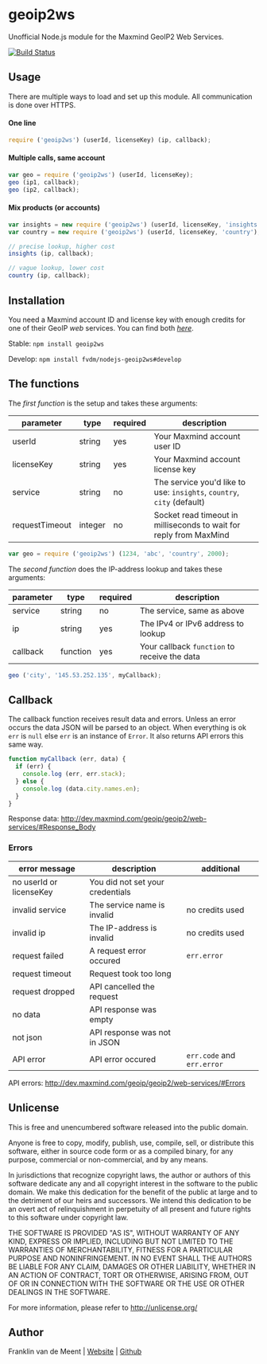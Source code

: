 geoip2ws
========

Unofficial Node.js module for the Maxmind GeoIP2 Web Services.

[![Build Status](https://travis-ci.org/fvdm/nodejs-geoip2ws.svg?branch=master)](https://travis-ci.org/fvdm/nodejs-geoip2ws)


Usage
-----

There are multiple ways to load and set up this module. All communication is done over HTTPS.

#### One line

```js
require ('geoip2ws') (userId, licenseKey) (ip, callback);
```

#### Multiple calls, same account

```js
var geo = require ('geoip2ws') (userId, licenseKey);
geo (ip1, callback);
geo (ip2, callback);
```

#### Mix products (or accounts)

```js
var insights = new require ('geoip2ws') (userId, licenseKey, 'insights');
var country = new require ('geoip2ws') (userId, licenseKey, 'country');

// precise lookup, higher cost
insights (ip, callback);

// vague lookup, lower cost
country (ip, callback);
```


Installation
------------

You need a Maxmind account ID and license key with enough credits for one of their GeoIP *web*
services. You can find both [*here*](https://www.maxmind.com/en/my_license_key).

Stable: `npm install geoip2ws`

Develop: `npm install fvdm/nodejs-geoip2ws#develop`


The functions
-------------

The _first function_ is the setup and takes these arguments:

parameter      | type    | required | description
-------------- | ------- | -------- | --------------------------------
userId         | string  | yes      | Your Maxmind account user ID
licenseKey     | string  | yes      | Your Maxmind account license key
service        | string  | no       | The service you'd like to use: `insights`, `country`, `city` (default)
requestTimeout | integer | no       | Socket read timeout in milliseconds to wait for reply from MaxMind

```js
var geo = require ('geoip2ws') (1234, 'abc', 'country', 2000);
```


The _second function_ does the IP-address lookup and takes these arguments:

parameter | type     | required | description
--------- | -------- | -------- | ----------------------------------
service   | string   | no       | The service, same as above
ip        | string   | yes      | The IPv4 or IPv6 address to lookup
callback  | function | yes      | Your callback `function` to receive the data

```js
geo ('city', '145.53.252.135', myCallback);
```


Callback
--------

The callback function receives result data and errors. Unless an error occurs the
data JSON will be parsed to an object. When everything is ok `err` is `null` else
`err` is an instance of `Error`. It also returns API errors this same way.

```js
function myCallback (err, data) {
  if (err) {
    console.log (err, err.stack);
  } else {
    console.log (data.city.names.en);
  }
}
```

Response data: <http://dev.maxmind.com/geoip/geoip2/web-services/#Response_Body>


### Errors

error message           | description                      | additional
----------------------- | -------------------------------- | --------------------
no userId or licenseKey | You did not set your credentials |
invalid service         | The service name is invalid      | no credits used
invalid ip              | The IP-address is invalid        | no credits used
request failed          | A request error occured          | `err.error`
request timeout         | Request took too long            |
request dropped         | API cancelled the request        |
no data                 | API response was empty           |
not json                | API response was not in JSON     |
API error               | API error occured                | `err.code` and `err.error`


API errors: <http://dev.maxmind.com/geoip/geoip2/web-services/#Errors>


Unlicense
---------

This is free and unencumbered software released into the public domain.

Anyone is free to copy, modify, publish, use, compile, sell, or
distribute this software, either in source code form or as a compiled
binary, for any purpose, commercial or non-commercial, and by any
means.

In jurisdictions that recognize copyright laws, the author or authors
of this software dedicate any and all copyright interest in the
software to the public domain. We make this dedication for the benefit
of the public at large and to the detriment of our heirs and
successors. We intend this dedication to be an overt act of
relinquishment in perpetuity of all present and future rights to this
software under copyright law.

THE SOFTWARE IS PROVIDED "AS IS", WITHOUT WARRANTY OF ANY KIND,
EXPRESS OR IMPLIED, INCLUDING BUT NOT LIMITED TO THE WARRANTIES OF
MERCHANTABILITY, FITNESS FOR A PARTICULAR PURPOSE AND NONINFRINGEMENT.
IN NO EVENT SHALL THE AUTHORS BE LIABLE FOR ANY CLAIM, DAMAGES OR
OTHER LIABILITY, WHETHER IN AN ACTION OF CONTRACT, TORT OR OTHERWISE,
ARISING FROM, OUT OF OR IN CONNECTION WITH THE SOFTWARE OR THE USE OR
OTHER DEALINGS IN THE SOFTWARE.

For more information, please refer to <http://unlicense.org/>


Author
------

Franklin van de Meent
| [Website](https://frankl.in/)
| [Github](https://github.com/fvdm)
